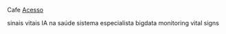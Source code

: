 
Cafe
[Acesso](https://www-periodicos-capes-gov-br.ez120.periodicos.capes.gov.br/index.php/buscador-primo.html)


sinais vitais
IA na saúde
sistema especialista
bigdata
monitoring vital signs